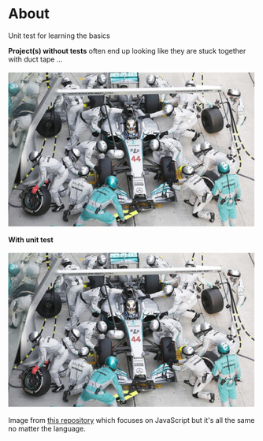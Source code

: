 ﻿# About

Unit test for learning the basics

**Project(s) without tests** often end up looking like they are stuck together with duct tape ...

![Without](assets/Without.png)

**With unit test**

![With](assets/With.png)

Image from [this repository](https://github.com/dwyl/learn-tdd) which focuses on JavaScript but it's all the same no matter the language.